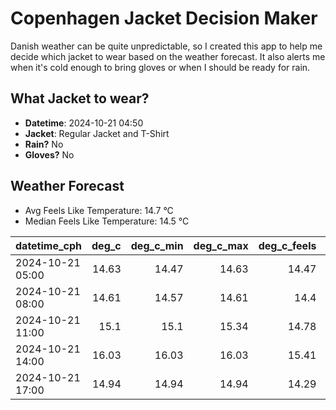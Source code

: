
# Copenhagen Jacket Decision Maker

Danish weather can be quite unpredictable, so I created this app to help me decide which jacket to wear based on the weather forecast. 
It also alerts me when it's cold enough to bring gloves or when I should be ready for rain.

## What Jacket to wear?

- **Datetime**: 2024-10-21 04:50
- **Jacket**: Regular Jacket and T-Shirt
- **Rain?** No
- **Gloves?** No

## Weather Forecast
- Avg Feels Like Temperature: 14.7 °C
- Median Feels Like Temperature: 14.5 °C

| datetime_cph     |   deg_c |   deg_c_min |   deg_c_max |   deg_c_feels | weather   | wind   | rain   |
|:-----------------|--------:|------------:|------------:|--------------:|:----------|:-------|:-------|
| 2024-10-21 05:00 |   14.63 |       14.47 |       14.63 |         14.47 | Clouds    | High   | None   |
| 2024-10-21 08:00 |   14.61 |       14.57 |       14.61 |         14.4  | Clouds    | High   | None   |
| 2024-10-21 11:00 |   15.1  |       15.1  |       15.34 |         14.78 | Clouds    | High   | None   |
| 2024-10-21 14:00 |   16.03 |       16.03 |       16.03 |         15.41 | Clouds    | High   | None   |
| 2024-10-21 17:00 |   14.94 |       14.94 |       14.94 |         14.29 | Clouds    | High   | None   |
        